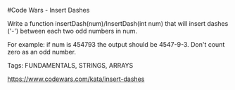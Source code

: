 #Code Wars - Insert Dashes

Write a function insertDash(num)/InsertDash(int num) that will insert dashes ('-') between each two odd numbers in num.

For example: if num is 454793 the output should be 4547-9-3. Don't count zero as an odd number.

Tags: FUNDAMENTALS, STRINGS, ARRAYS

https://www.codewars.com/kata/insert-dashes